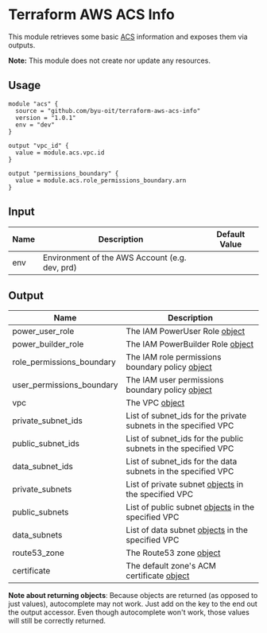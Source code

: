 # Terraform AWS ACS Info
This module retrieves some basic [ACS](https://github.com/byu-oit/aws-acs) information and exposes them via outputs. 

**Note:** This module does not create nor update any resources.

## Usage
```hcl
module "acs" {
  source = "github.com/byu-oit/terraform-aws-acs-info"
  version = "1.0.1"
  env = "dev"
}

output "vpc_id" {
  value = module.acs.vpc.id
}

output "permissions_boundary" {
  value = module.acs.role_permissions_boundary.arn
}
```

## Input
| Name | Description | Default Value |
| --- | --- | --- |
| env | Environment of the AWS Account (e.g. dev, prd)|  |

## Output
| Name | Description |
| --- | --- |
| power_user_role | The IAM PowerUser Role [object](https://www.terraform.io/docs/providers/aws/d/iam_role.html#attributes-reference) |
| power_builder_role | The IAM PowerBuilder Role [object](https://www.terraform.io/docs/providers/aws/d/iam_role.html#attributes-reference) |
| role_permissions_boundary | The IAM role permissions boundary policy [object](https://www.terraform.io/docs/providers/aws/d/iam_policy.html#attributes-reference) |
| user_permissions_boundary | The IAM user permissions boundary policy [object](https://www.terraform.io/docs/providers/aws/d/iam_policy.html#attributes-reference) |
| vpc | The VPC [object](https://www.terraform.io/docs/providers/aws/d/vpc.html#attributes-reference) |
| private_subnet_ids | List of subnet_ids for the private subnets in the specified VPC |
| public_subnet_ids | List of subnet_ids for the public subnets in the specified VPC |
| data_subnet_ids | List of subnet_ids for the data subnets in the specified VPC |
| private_subnets | List of private subnet [objects](https://www.terraform.io/docs/providers/aws/r/subnet.html#attributes-reference) in the specified VPC |
| public_subnets | List of public subnet [objects](https://www.terraform.io/docs/providers/aws/r/subnet.html#attributes-reference) in the specified VPC |
| data_subnets | List of data subnet [objects](https://www.terraform.io/docs/providers/aws/r/subnet.html#attributes-reference) in the specified VPC |
| route53_zone | The Route53 zone [object](https://www.terraform.io/docs/providers/aws/r/route53_zone.html#attributes-reference) |
| certificate | The default zone's ACM certificate [object](https://www.terraform.io/docs/providers/aws/d/acm_certificate.html#attributes-reference) |

**Note about returning objects**: Because objects are returned (as opposed to just values), autocomplete may not work. Just add on the key to the end out the output accessor. Even though autocomplete won't work, those values will still be correctly returned.

